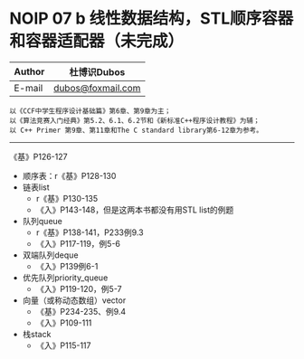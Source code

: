 NOIP 07 b 线性数据结构，STL顺序容器和容器适配器（未完成）  
======

|Author|杜博识Dubos|
|---|---|
|E-mail|dubos@foxmail.com|

	以《CCF中学生程序设计基础篇》第6章、第9章为主；
	以《算法竞赛入门经典》第5.2、6.1、6.2节和《新标准C++程序设计教程》为辅；
	以 C++ Primer 第9章、第11章和The C standard library第6-12章为参考。  
------  

《基》P126-127  
* 顺序表：r《基》P128-130 
* 链表list
	* r《基》P130-135 
	* 《入》P143-148，但是这两本书都没有用STL list的例题
* 队列queue
	* r《基》P138-141，P233例9.3
	* 《入》P117-119，例5-6 
* 双端队列deque
	* 《入》P139例6-1
* 优先队列priority_queue
	* 《入》P119-120，例5-7 
* 向量（或称动态数组）vector
	* 《基》P234-235、例9.4
	* 《入》P109-111
* 栈stack
	* 《入》P115-117
